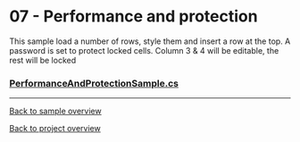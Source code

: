 ﻿# 07 - Performance and protection
This sample load a number of rows, style them and insert a row at the top.
A password is set to protect locked cells. Column 3 & 4 will be editable, the rest will be locked

### [PerformanceAndProtectionSample.cs](PerformanceAndProtectionSample.cs)

---
[Back to sample overview](..%2FReadme.md)

[Back to project overview](..%2F..%2FReadme.md)
